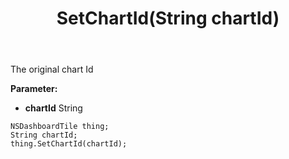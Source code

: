 ﻿---
uid: crmscript_ref_NSDashboardTile_SetChartId
title: SetChartId(String chartId)
intellisense: NSDashboardTile.SetChartId
keywords: NSDashboardTile, GetChartId
so.topic: reference
---

The original chart Id

**Parameter:** 
 - **chartId** String

```crmscript
NSDashboardTile thing;
String chartId;
thing.SetChartId(chartId);
```

